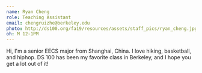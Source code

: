 ```yaml
---
name: Ryan Cheng
role: Teaching Assistant
email: chengruizhe@berkeley.edu
photo: http://ds100.org/fa19/resources/assets/staff_pics/ryan_cheng.jpg
oh: M 12-1PM
---
```


Hi, I'm a senior EECS major from Shanghai, China. I love hiking, basketball, and hiphop. DS 100 has been my favorite class in Berkeley, and I hope you get a lot out of it!